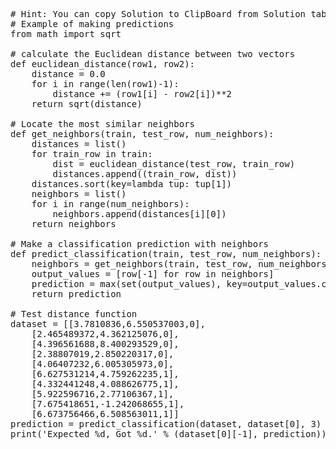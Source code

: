 <pre class="file" data-target="clipboard">
# Hint: You can copy Solution to ClipBoard from Solution tab in Step 4
# Example of making predictions
from math import sqrt

# calculate the Euclidean distance between two vectors
def euclidean_distance(row1, row2):
    distance = 0.0
    for i in range(len(row1)-1):
        distance += (row1[i] - row2[i])**2
    return sqrt(distance)

# Locate the most similar neighbors
def get_neighbors(train, test_row, num_neighbors):
    distances = list()
    for train_row in train:
        dist = euclidean_distance(test_row, train_row)
        distances.append((train_row, dist))
    distances.sort(key=lambda tup: tup[1])
    neighbors = list()
    for i in range(num_neighbors):
        neighbors.append(distances[i][0])
    return neighbors

# Make a classification prediction with neighbors
def predict_classification(train, test_row, num_neighbors):
    neighbors = get_neighbors(train, test_row, num_neighbors)
    output_values = [row[-1] for row in neighbors]
    prediction = max(set(output_values), key=output_values.count)
    return prediction

# Test distance function
dataset = [[3.7810836,6.550537003,0],
    [2.465489372,4.362125076,0],
    [4.396561688,8.400293529,0],
    [2.38807019,2.850220317,0],
    [4.06407232,6.005305973,0],
    [6.627531214,4.759262235,1],
    [4.332441248,4.088626775,1],
    [5.922596716,2.77106367,1],
    [7.675418651,-1.242068655,1],
    [6.673756466,6.508563011,1]]
prediction = predict_classification(dataset, dataset[0], 3)
print('Expected %d, Got %d.' % (dataset[0][-1], prediction))
</pre>

